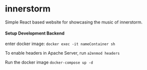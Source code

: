 # innerstorm

Simple React based website for showcasing the music of innerstorm.

#### Setup Development Backend

enter docker image: `docker exec -it nameContainer sh`

To enable headers in Apache Server, run `a2enmod headers`

Run the docker image `docker-compose up -d`
